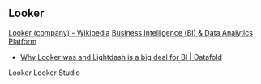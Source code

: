 ## Looker

[Looker (company) - Wikipedia](https://en.wikipedia.org/wiki/Looker_%28company%29)
[Business Intelligence (BI) & Data Analytics Platform](http://www.looker.com/)

- [Why Looker was and Lightdash is a big deal for BI | Datafold](https://www.datafold.com/blog/looker-lightdash-big-deal-for-bi)

Looker
Looker Studio

